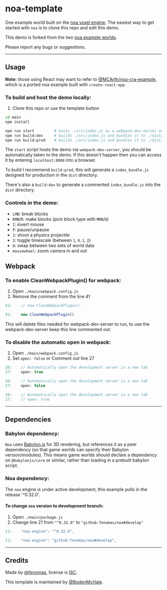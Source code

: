 # noa-template

One example world built on the [noa voxel engine](https://github.com/fenomas/noa). The easiest way to get started with `noa` is to clone this repo and edit this demo.

This demo is forked from the two [noa example worlds](https://github.com/fenomas/noa-examples).

Please report any bugs or suggestions.


----

## Usage

**Note:** those using React may want to refer to [@MCArth/noa-cra-example](https://github.com/MCArth/noa-cra-example), which is a ported noa example built with `create-react-app`.

### To build and host the demo locally:
1. Clone this repo or use the template button

```sh
cd main
npm install

npm run start         # hosts ./src/index.js as a webpack-dev-server on localhost:8080 using --mode development
npm run build:dev     # builds ./src/index.js and bundles it to ./dist/index_bundle.js using --mode development
npm run build:prod    # builds ./src/index.js and bundles it to ./dist/index_bundle.js using --mode production
```

The `start` script hosts the demo via `webpack-dev-server`, you should be automatically taken to the demo. If this doesn't happen then you can access it by entering `localhost:8080` into a browser.

To build I recommend `build:prod`, this will generate a `index_bundle.js` designed for production in the `dist` directory.

There's also a `build:dev` to generate a commented `index_bundle.js` into the `dist` directory.

### Controls in the demo:
 * `LMB`: break blocks
 * `RMB`/`R`: make blocks (pick block type with `MMB`/`Q`)
 * `I`: invert mouse
 * `P`: pause/unpause
 * `1`: shoot a physics projectile
 * `3`: toggle timescale (between `1`, `0.1`, `2`)
 * `O`: swap between two sets of world data
 * `mousewheel`: zoom camera in and out
 
 ## Webpack

### To enable CleanWebpackPlugin() for webpack:
1. Open `./main/webpack.config.js`
2. Remove the comment from the line 41

```js
41:    // new CleanWebpackPlugin()

41:    new CleanWebpackPlugin()
```

This will delete files needed for webpack-dev-server to run, to use the webpack-dev-server keep this line commented out.

### To disable the automatic open in webpack:
1. Open `./main/webpack.config.js`
2. Set `open: false` or Comment out line 27
```js
26:    // Automatically open the development server in a new tab
27:    open: true

26:    // Automatically open the development server in a new tab
27:    open: false

26:    // Automatically open the development server in a new tab
27:    // open: true
```

----

## Dependencies

### Babylon dependency:

`Noa` uses [Babylon.js](https://www.babylonjs.com/) for 3D rendering, but references it as a peer dependency (so that game worlds can specify their Babylon version/modules). This means game worlds should declare a dependency on `@babylonjs/core` or similar, rather than loading in a prebuilt babylon script.

### Noa dependency:

The `noa` engine is under active development, this example pulls in the release '^0.32.0'.

#### To change `noa` version to development branch:
1. Open `./main/package.js`
2. Change line 21 from `"^0.32.0"` to `"github:fenomas/noa#develop"`
```js
21:    "noa-engine": "^0.32.0",

21:    "noa-engine": "github:fenomas/noa#develop",
```

----

## Credits

Made by [@fenomas](https://fenomas.com), license is [ISC](https://choosealicense.com/licenses/isc/).

This template is maintained by [@BodenMcHale](https://github.com/BodenMcHale).
